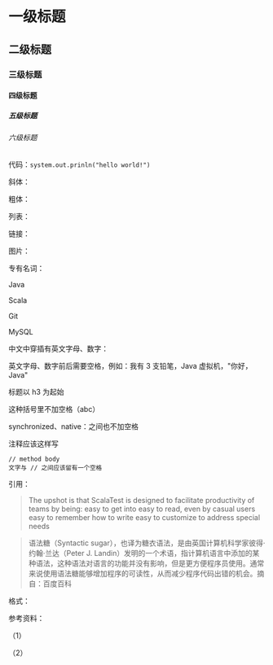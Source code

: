 # 一级标题
## 二级标题
### 三级标题
#### 四级标题
##### 五级标题
###### 六级标题

代码：`system.out.prinln("hello world!")`

斜体：

粗体：

列表：

链接：

图片：



专有名词：

Java

Scala

Git

MySQL

中文中穿插有英文字母、数字：

英文字母、数字前后需要空格，例如：我有 3 支铅笔，Java 虚拟机，"你好，Java"

标题以 h3 为起始

这种括号里不加空格（abc）

synchronized、native：之间也不加空格



注释应该这样写

```
// method body
文字与 // 之间应该留有一个空格
```



引用：

>The upshot is that ScalaTest is designed to facilitate productivity of teams by being:
>	easy to get into
>	easy to read, even by casual users
>	easy to remember how to write
>	easy to customize to address special needs



>语法糖（Syntactic sugar），也译为糖衣语法，是由英国计算机科学家彼得·约翰·兰达（Peter J. Landin）发明的一个术语，指计算机语言中添加的某种语法，这种语法对语言的功能并没有影响，但是更方便程序员使用。通常来说使用语法糖能够增加程序的可读性，从而减少程序代码出错的机会。摘自：百度百科



格式：

参考资料：

（1）

（2）